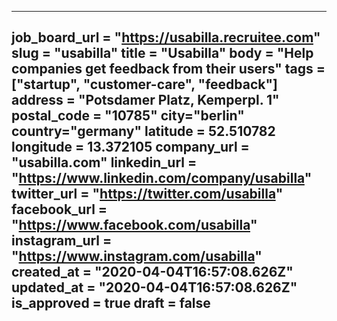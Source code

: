---
job_board_url = "https://usabilla.recruitee.com"
slug = "usabilla"
title = "Usabilla"
body = "Help companies get feedback from their users"
tags = ["startup", "customer-care", "feedback"]
address = "Potsdamer Platz, Kemperpl. 1"
postal_code = "10785"
city="berlin"
country="germany"
latitude = 52.510782
longitude = 13.372105
company_url = "usabilla.com"
linkedin_url = "https://www.linkedin.com/company/usabilla"
twitter_url = "https://twitter.com/usabilla"
facebook_url = "https://www.facebook.com/usabilla"
instagram_url = "https://www.instagram.com/usabilla"
created_at = "2020-04-04T16:57:08.626Z"
updated_at = "2020-04-04T16:57:08.626Z"
is_approved = true
draft = false
---